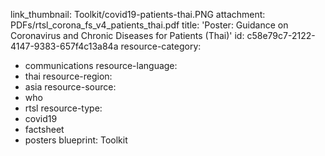 link_thumbnail: Toolkit/covid19-patients-thai.PNG
attachment: PDFs/rtsl_corona_fs_v4_patients_thai.pdf
title: 'Poster: Guidance on Coronavirus and Chronic Diseases for Patients (Thai)'
id: c58e79c7-2122-4147-9383-657f4c13a84a
resource-category:
  - communications
resource-language:
  - thai
resource-region:
  - asia
resource-source:
  - who
  - rtsl
resource-type:
  - covid19
  - factsheet
  - posters
blueprint: Toolkit
